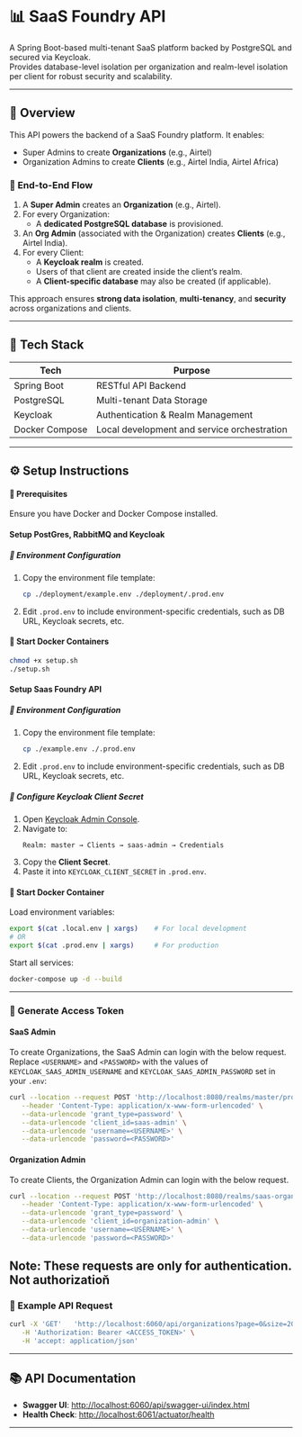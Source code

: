 # 📊 SaaS Foundry API

A Spring Boot-based multi-tenant SaaS platform backed by PostgreSQL and secured via Keycloak.  
Provides database-level isolation per organization and realm-level isolation per client for robust security and scalability.

---

## 🚀 Overview

This API powers the backend of a SaaS Foundry platform. It enables:

- Super Admins to create **Organizations** (e.g., Airtel)
- Organization Admins to create **Clients** (e.g., Airtel India, Airtel Africa)

### 🔁 End-to-End Flow

1. A **Super Admin** creates an **Organization** (e.g., Airtel).
2. For every Organization:
   - A **dedicated PostgreSQL database** is provisioned.
3. An **Org Admin** (associated with the Organization) creates **Clients** (e.g., Airtel India).
4. For every Client:
   - A **Keycloak realm** is created.
   - Users of that client are created inside the client’s realm.
   - A **Client-specific database** may also be created (if applicable).

This approach ensures **strong data isolation**, **multi-tenancy**, and **security** across organizations and clients.

---

## 🧰 Tech Stack

| Tech             | Purpose                                 |
|------------------|-----------------------------------------|
| Spring Boot      | RESTful API Backend                     |
| PostgreSQL       | Multi-tenant Data Storage               |
| Keycloak         | Authentication & Realm Management       |
| Docker Compose   | Local development and service orchestration |

---

## ⚙️ Setup Instructions

#### 🔧 Prerequisites
Ensure you have Docker and Docker Compose installed.

#### Setup PostGres, RabbitMQ and Keycloak
##### 📁 Environment Configuration
1. Copy the environment file template:
   ```bash
   cp ./deployment/example.env ./deployment/.prod.env
   ```

2. Edit `.prod.env` to include environment-specific credentials, such as DB URL, Keycloak secrets, etc.


#### 🚀 Start Docker Containers
```bash
chmod +x setup.sh
./setup.sh
```

#### Setup Saas Foundry API
##### 📁 Environment Configuration
1. Copy the environment file template:
   ```bash
   cp ./example.env ./.prod.env
   ```

2. Edit `.prod.env` to include environment-specific credentials, such as DB URL, Keycloak secrets, etc.

##### 🔑 Configure Keycloak Client Secret

1. Open [Keycloak Admin Console](http://localhost:8080).
2. Navigate to:
   ```
   Realm: master → Clients → saas-admin → Credentials
   ```
3. Copy the **Client Secret**.
4. Paste it into `KEYCLOAK_CLIENT_SECRET` in `.prod.env`.

#### 🚀 Start Docker Container
Load environment variables:

```bash
export $(cat .local.env | xargs)    # For local development
# OR
export $(cat .prod.env | xargs)     # For production
```

Start all services:

```bash
docker-compose up -d --build
```

---

### 🔐 Generate Access Token
#### SaaS Admin
To create Organizations, the SaaS Admin can login with the below request. Replace `<USERNAME>` and `<PASSWORD>` with the values of `KEYCLOAK_SAAS_ADMIN_USERNAME` and `KEYCLOAK_SAAS_ADMIN_PASSWORD` set in your `.env`:

```bash
curl --location --request POST 'http://localhost:8080/realms/master/protocol/openid-connect/token' \
   --header 'Content-Type: application/x-www-form-urlencoded' \
   --data-urlencode 'grant_type=password' \
   --data-urlencode 'client_id=saas-admin' \
   --data-urlencode 'username=<USERNAME>' \
   --data-urlencode 'password=<PASSWORD>'
```

#### Organization Admin
To create Clients, the Organization Admin can login with the below request.

```bash
curl --location --request POST 'http://localhost:8080/realms/saas-organization/protocol/openid-connect/token' \
   --header 'Content-Type: application/x-www-form-urlencoded' \
   --data-urlencode 'grant_type=password' \
   --data-urlencode 'client_id=organization-admin' \
   --data-urlencode 'username=<USERNAME>' \
   --data-urlencode 'password=<PASSWORD>'
```

Note: These requests are only for authentication. Not authorizatioň
---

### 📡 Example API Request

```bash
curl -X 'GET'   'http://localhost:6060/api/organizations?page=0&size=20' \
   -H 'Authorization: Bearer <ACCESS_TOKEN>' \
   -H 'accept: application/json'
```

---

## 📚 API Documentation

- **Swagger UI**: [http://localhost:6060/api/swagger-ui/index.html](http://localhost:6060/api/swagger-ui/index.html)  
- **Health Check**: [http://localhost:6061/actuator/health](http://localhost:6061/actuator/health)

---